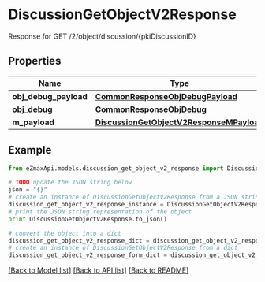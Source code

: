 # DiscussionGetObjectV2Response

Response for GET /2/object/discussion/{pkiDiscussionID}

## Properties

Name | Type | Description | Notes
------------ | ------------- | ------------- | -------------
**obj_debug_payload** | [**CommonResponseObjDebugPayload**](CommonResponseObjDebugPayload.md) |  | 
**obj_debug** | [**CommonResponseObjDebug**](CommonResponseObjDebug.md) |  | [optional] 
**m_payload** | [**DiscussionGetObjectV2ResponseMPayload**](DiscussionGetObjectV2ResponseMPayload.md) |  | 

## Example

```python
from eZmaxApi.models.discussion_get_object_v2_response import DiscussionGetObjectV2Response

# TODO update the JSON string below
json = "{}"
# create an instance of DiscussionGetObjectV2Response from a JSON string
discussion_get_object_v2_response_instance = DiscussionGetObjectV2Response.from_json(json)
# print the JSON string representation of the object
print DiscussionGetObjectV2Response.to_json()

# convert the object into a dict
discussion_get_object_v2_response_dict = discussion_get_object_v2_response_instance.to_dict()
# create an instance of DiscussionGetObjectV2Response from a dict
discussion_get_object_v2_response_form_dict = discussion_get_object_v2_response.from_dict(discussion_get_object_v2_response_dict)
```
[[Back to Model list]](../README.md#documentation-for-models) [[Back to API list]](../README.md#documentation-for-api-endpoints) [[Back to README]](../README.md)


